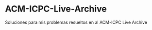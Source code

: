 ACM-ICPC-Live-Archive
=====================
Soluciones para mis problemas resueltos en al ACM-ICPC Live Archive
